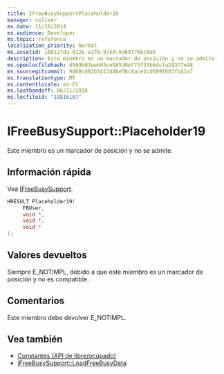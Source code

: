 ```yaml
---
title: IFreeBusySupportPlaceholder19
manager: soliver
ms.date: 11/16/2014
ms.audience: Developer
ms.topic: reference
localization_priority: Normal
ms.assetid: 108127da-d12e-a1f6-97e3-5d68f7bbc0e6
description: Este miembro es un marcador de posición y no se admite.
ms.openlocfilehash: d569b03eeb85ce98530e773f33b6dcfa29377e48
ms.sourcegitcommit: 9d60cd82b5413446e5bc8ace2cd689f683fb41a7
ms.translationtype: MT
ms.contentlocale: es-ES
ms.lasthandoff: 06/21/2018
ms.locfileid: "19816107"
---
```

# <a name="ifreebusysupportplaceholder19"></a>IFreeBusySupport::Placeholder19

Este miembro es un marcador de posición y no se admite.
  
## <a name="quick-info"></a>Información rápida

Vea [IFreeBusySupport](ifreebusysupport.md).
  
```cpp
HRESULT Placeholder19( 
     FBUser, 
     void *,  
     void *,  
     void * 
);
```

## <a name="return-values"></a>Valores devueltos

Siempre E_NOTIMPL, debido a que este miembro es un marcador de posición y no es compatible.
  
## <a name="remarks"></a>Comentarios

Este miembro debe devolver E_NOTIMPL.
  
## <a name="see-also"></a>Vea también

- [Constantes (API de libre/ocupado)](constants-free-busy-api.md) 
- [IFreeBusySupport::LoadFreeBusyData](ifreebusysupport-loadfreebusydata.md)

